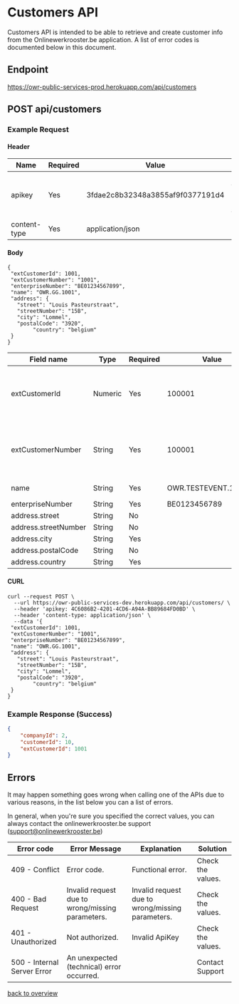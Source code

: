 # Customers API

Customers API is intended to be able to retrieve and create customer info from the Onlinewerkrooster.be application.  A list of error codes is documented below in this document.

## Endpoint

https://owr-public-services-prod.herokuapp.com/api/customers

## POST api/customers

### Example Request

#### Header

| Name         | Required | Value                                | Remarks                                                      |
| ------------ | -------- | ------------------------------------ | ------------------------------------------------------------ |
| apikey       | Yes      | 3fdae2c8b32348a3855af9f0377191d4     | Unique ID to identify the requester (provided by onlinewerkrooster.be team) |
| content-type | Yes      | application/json                     | JSON data                                                    |

#### Body

```
{
 "extCustomerId": 1001,
 "extCustomerNumber": "1001",
 "enterpriseNumber": "BE01234567899",
 "name": "OWR.GG.1001",
 "address": {
   "street": "Louis Pasteurstraat",
   "streetNumber": "15B",
   "city": "Lommel",
   "postalCode": "3920",
        "country": "belgium"
 }
}
```

| Field name           | Type    | Required | Value                | Remarks                                                      |
| -------------------- | ------- | -------- | -------------------- | ------------------------------------------------------------ |
| extCustomerId        | Numeric | Yes      | 100001               | Numeric (unique) identifier of customer in the 3rd party system. |
| extCustomerNumber    | String  | Yes      | 100001               | Alphanumeric (unique) identifier of customer in the 3rd party system. |
| name                 | String  | Yes      | OWR.TESTEVENT.100001 | Name of customer                                             |
| enterpriseNumber     | String  | Yes      | BE0123456789         | VAT Number                                                   |
| address.street       | String  | No       |                      |                                                              |
| address.streetNumber | String  | No       |                      |                                                              |
| address.city         | String  | Yes      |                      |                                                              |
| address.postalCode   | String  | No       |                      |                                                              |
| address.country      | String  | Yes      |                      |                                                              |

#### CURL

```
curl --request POST \
  --url https://owr-public-services-dev.herokuapp.com/api/customers/ \
  --header 'apikey: 4C6086B2-4201-4CD6-A94A-BB89684FD0BD' \
  --header 'content-type: application/json' \
  --data '{
 "extCustomerId": 1001,
 "extCustomerNumber": "1001",
 "enterpriseNumber": "BE01234567899",
 "name": "OWR.GG.1001",
 "address": {
   "street": "Louis Pasteurstraat",
   "streetNumber": "15B",
   "city": "Lommel",
   "postalCode": "3920",
        "country": "belgium"
 }
}	
```

### Example Response (Success)

```json
{
	"companyId": 2,
	"customerId": 10,
	"extCustomerId": 1001
}
```


## Errors

It may happen something goes wrong when calling one of the APIs due to various reasons, in the list below you can a list of errors.

In general, when you're sure you specified the correct values, you can always contact the onlinewerkrooster.be support (support@onlinewerkrooster.be)

| Error code                  | Error Message                                    | Explanation                                      | Solution          |
| --------------------------- | ------------------------------------------------ | ------------------------------------------------ | ----------------- |
| 409 - Conflict              | Error code.                                      | Functional error.                                | Check the values. |
| 400 - Bad Request           | Invalid request due to wrong/missing parameters. | Invalid request due to wrong/missing parameters. | Check the values. |
| 401 - Unauthorized          | Not authorized.                                  | Invalid ApiKey                                   | Check the values. |
| 500 - Internal Server Error | An unexpected (technical) error occurred.        |                                                  | Contact Support   |

[back to overview](README.md)
